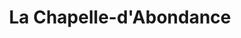 ---
title: La Chapelle-d'Abondance
url: /la-chapelle-dabondance/
latitude: 46.297
longitude: 6.789
---